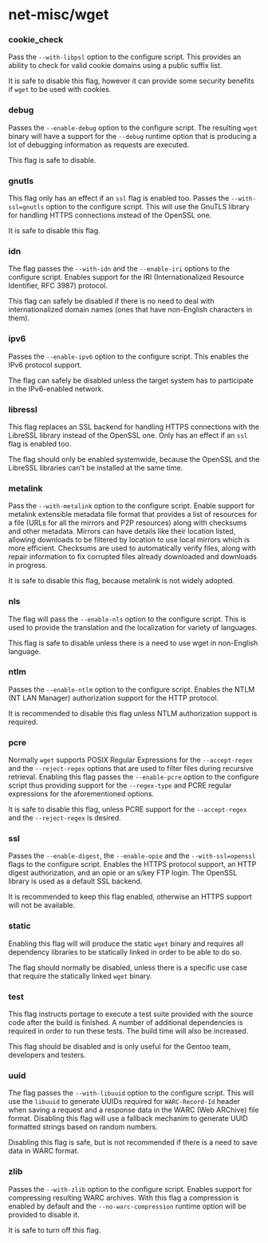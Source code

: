 # net-misc/wget

### cookie_check
Pass the `--with-libpsl` option to the configure script. This provides an ability to check for valid cookie domains using a public suffix list.

It is safe to disable this flag, however it can provide some security benefits if `wget` to be used with cookies.

### debug
Passes the `--enable-debug` option to the configure script. The resulting `wget` binary will have a support for the `--debug` runtime option that is producing a lot of debugging information as requests are executed.

This flag is safe to disable.

### gnutls
This flag only has an effect if an `ssl` flag is enabled too. Passes the `--with-ssl=gnutls` option to the configure script. This will use the GnuTLS library for handling HTTPS connections instead of the OpenSSL one.

It is safe to disable this flag.

### idn
The flag passes the `--with-idn` and the `--enable-iri` options to the configure script. Enables support for the IRI (Internationalized Resource Identifier, RFC 3987) protocol.

This flag can safely be disabled if there is no need to deal with internationalized domain names (ones that have non-English characters in them).

### ipv6
Passes the `--enable-ipv6` option to the configure script. This enables the IPv6 protocol support.

The flag can safely be disabled unless the target system has to participate in the IPv6-enabled network.

### libressl
This flag replaces an SSL backend for handling HTTPS connections with the LibreSSL library instead of the OpenSSL one. Only has an effect if an `ssl` flag is enabled too.

The flag should only be enabled systemwide, because the OpenSSL and the LibreSSL libraries can't be installed at the same time.

### metalink
Pass the `--with-metalink` option to the configure script. Enable support for metalink extensible metadata file format that provides a list of resources for a file (URLs for all the mirrors and P2P resources) along with checksums and other metadata. Mirrors can have details like their location listed, allowing downloads to be filtered by location to use local mirrors which is more efficient. Checksums are used to automatically verify files, along with repair information to fix corrupted files already downloaded and downloads in progress.

It is safe to disable this flag, because metalink is not widely adopted.

### nls
The flag will pass the `--enable-nls` option to the configure script. This is used to provide the translation and the localization for variety of languages.

This flag is safe to disable unless there is a need to use wget in non-English language.

### ntlm
Passes the `--enable-ntlm` option to the configure script. Enables the NTLM (NT LAN Manager) authorization support for the HTTP protocol.

It is recommended to disable this flag unless NTLM authorization support is required.

### pcre
Normally `wget` supports POSIX Regular Expressions for the `--accept-regex` and the `--reject-regex` options that are used to filter files during recursive retrieval. Enabling this flag passes the `--enable-pcre` option to the configure script thus providing support for the `--regex-type` and PCRE regular expressions for the aforementioned options.

It is safe to disable this flag, unless PCRE support for the `--accept-regex` and the `--reject-regex` is desired.

### ssl
Passes the `--enable-digest`, the `--enable-opie` and the `--with-ssl=openssl` flags to the configure script. Enables the HTTPS protocol support, an HTTP digest authorization, and an opie or an s/key FTP login. The OpenSSL library is used as a default SSL backend.

It is recommended to keep this flag enabled, otherwise an HTTPS support will not be available.

### static
Enabling this flag will will produce the static `wget` binary and requires all dependency libraries to be statically linked in order to be able to do so.

The flag should normally be disabled, unless there is a specific use case that require the statically linked `wget` binary.

### test
This flag instructs portage to execute a test suite provided with the source code after the build is finished. A number of additional dependencies is required in order to run these tests. The build time will also be increased.

This flag should be disabled and is only useful for the Gentoo team, developers and testers.

### uuid
The flag passes the `--with-libuuid` option to the configure script. This will use the `libuuid` to generate UUIDs required for `WARC-Record-Id` header when saving a request and a response data in the WARC (Web ARChive) file format. Disabling this flag will use a fallback mechanim to generate UUID formatted strings based on random numbers.

Disabling this flag is safe, but is not recommended if there is a need to save data in WARC format.

### zlib
Passes the `--with-zlib` option to the configure script. Enables support for compressing resulting WARC archives. With this flag a compression is enabled by default and the `--no-warc-compression` runtime option will be provided to disable it.

It is safe to turn off this flag.
